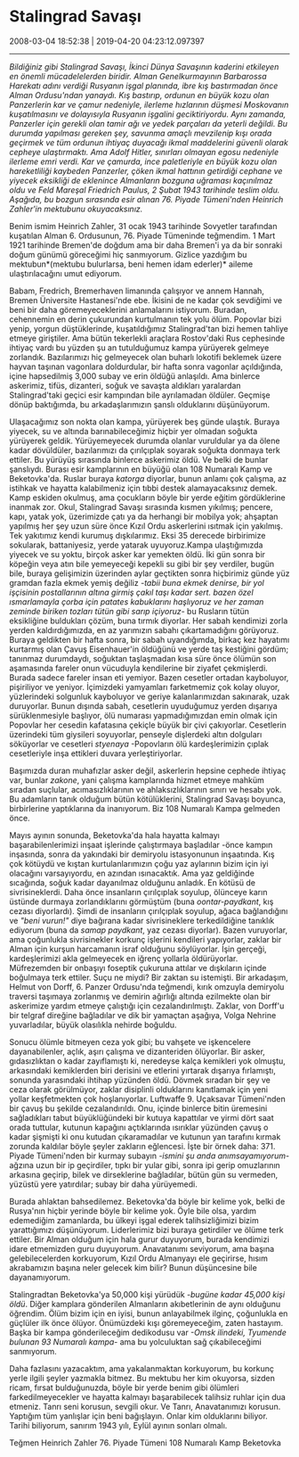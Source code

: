 # Stalingrad Savaşı

2008-03-04 18:52:38 | 2019-04-20 04:23:12.097397

---

*Bildiğiniz gibi Stalingrad Savaşı, İkinci Dünya Savaşının kaderini etkileyen en önemli mücadelelerden biridir. Alman Genelkurmayının Barbarossa Harekatı adını verdiği Rusyanın işgal planında, ibre kış bastırmadan önce Alman Ordusu'ndan yanaydı. Kış bastırıp, ordunun en büyük kozu olan Panzerlerin kar ve çamur nedeniyle, ilerleme hızlarının düşmesi Moskovanın kuşatılmasını ve dolayısıyla Rusyanın işgalini geciktiriyordu. Aynı zamanda, Panzerler için gerekli olan tamir ağı ve yedek parçaları da yeterli değildi. Bu durumda yapılması gereken şey, savunma amaçlı mevzilenip kışı orada geçirmek ve tüm ordunun ihtiyaç duyacağı ikmal maddelerini güvenli olarak cepheye ulaştırmaktı. Ama Adolf Hitler, sınırları olmayan egosu nedeniyle ilerleme emri verdi. Kar ve çamurda, ince paletleriyle en büyük kozu olan hareketliliği kaybeden Panzerler, çöken ikmal hattının getirdiği cephane ve yiyecek eksikliği de eklenince Almanların bozguna uğraması kaçınılmaz oldu ve Feld Mareşal Friedrich Paulus, 2 Şubat 1943 tarihinde teslim oldu. Aşağıda, bu bozgun sırasında esir alınan 76. Piyade Tümeni'nden Heinrich Zahler'in mektubunu okuyacaksınız.*

Benim ismim Heinrich Zahler, 31 ocak 1943 tarihinde Sovyetler tarafından kuşatılan Alman 6. Ordusunun, 76. Piyade Tümeninde teğmendim. 1 Mart 1921 tarihinde Bremen'de doğdum ama bir daha Bremen'i ya da bir sonraki doğum günümü göreceğimi hiç sanmıyorum. Gizlice yazdığım bu mektubun*(mektubu bulurlarsa, beni hemen idam ederler)* aileme ulaştırılacağını umut ediyorum.

Babam, Fredrich, Bremerhaven limanında çalışıyor ve annem Hannah, Bremen Üniversite Hastanesi'nde ebe. İkisini de ne kadar çok sevdiğimi ve beni bir daha göremeyeceklerini anlamalarını istiyorum. Buradan, cehennemin en derin çukurundan kurtulmanın tek yolu ölüm. Popovlar bizi yenip, yorgun düştüklerinde, kuşatıldığımız Stalingrad'tan bizi hemen tahliye etmeye giriştiler. Ama bütün tekerlekli araçlara Rostov'daki Rus cephesinde ihtiyaç vardı bu yüzden şu an tutulduğumuz kampa yürüyerek gelmeye zorlandık. Bazılarımızı hiç gelmeyecek olan buharlı lokotifi beklemek üzere hayvan taşınan vagonlara doldurdular, bir hafta sonra vagonlar açıldığında, içine hapsedilmiş 3,000 subay ve erin öldüğü anlaşıldı. Ama binlerce askerimiz, tifüs, dizanteri, soğuk ve savaşta aldıkları yaralardan Stalingrad'taki geçici esir kampından bile ayrılamadan öldüler. Geçmişe dönüp baktığımda, bu arkadaşlarımızın şanslı olduklarını düşünüyorum.

Ulaşacağımız son nokta olan kampa, yürüyerek beş günde ulaştık. Buraya yiyecek, su ve altında barınabileceğimiz hiçbir yer olmadan soğukta yürüyerek geldik. Yürüyemeyecek durumda olanlar vuruldular ya da ölene kadar dövüldüler, bazılarımızı da çırılçıplak soyarak soğukta donmaya terk ettiler. Bu yürüyüş sırasında binlerce askerimiz öldü. Ve belki de bunlar şanslıydı. Burası esir kamplarının en büyüğü olan 108 Numaralı Kamp ve Beketovka'da. Ruslar buraya *katorga* diyorlar, bunun anlamı çok çalışma, az istihkak ve hayatta kalabilmeniz için tıbbi destek alamayacaksınız demek. Kamp eskiden okulmuş, ama çocukların böyle bir yerde eğitim gördüklerine inanmak zor. Okul, Stalingrad Savaşı sırasında kısmen yıkılmış; pencere, kapı, yatak yok, üzerimizde çatı ya da herhangi bir mobilya yok; ahşaptan yapılmış her şey uzun süre önce Kızıl Ordu askerlerini ısıtmak için yakılmış. Tek yakıtımız kendi kurumuş dışkılarımız. Eksi 35 derecede birbirimize sokularak, battaniyesiz, yerde yatarak uyuyoruz.Kampa ulaştığımızda yiyecek ve su yoktu, birçok asker kar yemekten öldü. İki gün sonra bir köpeğin veya atın bile yemeyeceği kepekli su gibi bir şey verdiler, bugün bile, buraya gelişimizin üzerinden aylar geçtikten sonra hiçbirimiz günde yüz gramdan fazla ekmek yemiş değiliz *-tabii buna ekmek denirse, bir yol işçisinin postallarının altına girmiş çakıl taşı kadar sert. bazen özel ısmarlamayla çorba için patates kabuklarını haşlıyoruz ve her zaman zeminde biriken tozları tütün gibi sarıp içiyoruz-* bu Rusların tütün eksikliğine buldukları çözüm, buna tırmık diyorlar. Her sabah kendimizi zorla yerden kaldırdığımızda, en az yarımızın sabahı çıkartamadığını görüyoruz. Buraya geldikten bir hafta sonra, bir sabah uyandığımda, birkaç kez hayatımı kurtarmış olan Çavuş Eisenhauer'in öldüğünü ve yerde taş kestiğini gördüm; tanınmaz durumdaydı, soğuktan taşlaşmadan kısa süre önce ölümün son aşamasında fareler onun vücuduyla kendilerine bir ziyafet çekmişlerdi. Burada sadece fareler insan eti yemiyor. Bazen cesetler ortadan kayboluyor, pişiriliyor ve yeniyor. İçimizdeki yamyamları farketmemiz çok kolay oluyor, yüzlerindeki solgunluk kayboluyor ve geriye kalanlarımızdan sakınarak, uzak duruyorlar. Bunun dışında sabah, cesetlerin uyuduğumuz yerden dışarıya sürüklenmesiyle başlıyor, ölü numarası yapmadığımızdan emin olmak için Popovlar her cesedin kafatasına çekiçle büyük bir çivi çakıyorlar. Cesetlerin üzerindeki tüm giysileri soyuyorlar, penseyle dişlerdeki altın dolguları söküyorlar ve cesetleri *styenaya* -Popovların ölü kardeşlerimizin çıplak cesetleriyle inşa ettikleri duvara yerleştiriyorlar.

Başımızda duran muhafızlar asker değil, askerlerin hepsine cephede ihtiyaç var, bunlar *zakone*, yani çalışma kamplarında hizmet etmeye mahküm sıradan suçlular, acımasızlıklarının ve ahlaksızlıklarının sınırı ve hesabı yok. Bu adamların tanık olduğum bütün kötülüklerini, Stalingrad Savaşı boyunca, birbirlerine yaptıklarına da inanıyorum. Biz 108 Numaralı Kampa gelmeden önce.

Mayıs ayının sonunda, Beketovka'da hala hayatta kalmayı başarabilenlerimizi inşaat işlerinde çalıştırmaya başladılar -önce kampın inşasında, sonra da yakındaki bir demiryolu istasyonunun inşaatında. Kış çok kötüydü ve kıştan kurtulanlarımızın çoğu yaz aylarının bizim için iyi olacağını varsayıyordu, en azından ısınacaktık. Ama yaz geldiğinde sıcağında, soğuk kadar dayanılmaz olduğunu anladık. En kötüsü de sivrisineklerdi. Daha önce insanların çırılçıplak soyulup, ölünceye karın üstünde durmaya zorlandıklarını görmüştüm (buna *oontar-paydkant*, kış cezası diyorlardı). Şimdi de insanların çırılçıplak soyulup, ağaca bağlandığını ve *"beni vurun!"* diye bağırana kadar sivrisineklere terkedildiğine tanıklık ediyorum (buna da *samap paydkant*, yaz cezası diyorlar). Bazen vuruyorlar, ama çoğunlukla sivrisinekler korkunç işlerini kendileri yapıyorlar, zaklar bir Alman için kurşun harcamanın israf olduğunu söylüyorlar. İşin gerçeği, kardeşlerimizi akla gelmeyecek en iğrenç yollarla öldürüyorlar. Müfrezemden bir onbaşıyı foseptik çukuruna attılar ve dışkıların içinde boğulmaya terk ettiler. Suçu ne miydi? Bir zaktan su istemişti. Bir arkadaşım, Helmut von Dorff, 6. Panzer Ordusu'nda teğmendi, kırık omzuyla demiryolu traversi taşımaya zorlanmış ve demirin ağırlığı altında ezilmekte olan bir askerimize yardım etmeye çalıştığı için cezalandırılmıştı. Zaklar, von Dorff'u bir telgraf direğine bağladılar ve dik bir yamaçtan aşağıya, Volga Nehrine yuvarladılar, büyük olasılıkla nehirde boğuldu.

Sonucu ölümle bitmeyen ceza yok gibi; bu vahşete ve işkencelere dayanabilenler, açlık, aşırı çalışma ve dizanteriden ölüyorlar. Bir asker, gıdasızlıktan o kadar zayıflamıştı ki, neredeyse kalça kemikleri yok olmuştu, arkasındaki kemiklerden biri derisini ve etlerini yırtarak dışarıya fırlamıştı, sonunda yarasındaki ihtihap yüzünden öldü. Dövmek sıradan bir şey ve ceza olarak görülmüyor, zaklar disiplinli olduklarını kanıtlamak için yeni yollar keşfetmekten çok hoşlanıyorlar. Luftwaffe 9. Uçaksavar Tümeni'nden bir çavuş bu şekilde cezalandırıldı. Onu, içinde binlerce bitin üremesini sağladıkları tabut büyüklüğündeki bir kutuya kapattılar ve yirmi dört saat orada tuttular, kutunun kapağını açtıklarında ısırıklar yüzünden çavuş o kadar şişmişti ki onu kutudan çıkaramadılar ve kutunun yan tarafını kırmak zorunda kaldılar böyle şeyler zakların eğlencesi. İşte bir örnek daha: 371. Piyade Tümeni'nden bir kurmay subayın *-ismini şu anda anımsayamıyorum-* ağzına uzun bir ip geçirdiler, tıpkı bir yular gibi, sonra ipi gerip omuzlarının arkasına geçirip, bilek ve dirseklerine bağladılar, bütün gün su vermeden, yüzüstü yere yatırdılar; subay bir daha yürüyemedi.

Burada ahlaktan bahsedilemez. Beketovka'da böyle bir kelime yok, belki de Rusya'nın hiçbir yerinde böyle bir kelime yok. Öyle bile olsa, yardım edemediğim zamanlarda, bu ülkeyi işgal ederek talihsizliğimizi bizim yarattığımızı düşünüyorum. Liderlerimiz bizi buraya getirdiler ve ölüme terk ettiler. Bir Alman olduğum için hala gurur duyuyorum, burada kendimizi idare etmemizden guru duyuyorum. Anavatanımı seviyorum, ama başına gelebilecelerden korkuyorum, Kızıl Ordu Almanyayı ele geçirirse, hısım akrabamızın başına neler gelecek kim bilir? Bunun düşüncesine bile dayanamıyorum.

Stalingradtan Beketovka'ya 50,000 kişi yürüdük *-bugüne kadar 45,000 kişi öldü*. Diğer kamplara gönderilen Almanların akıbetlerinin de aynı olduğunu öğrendim. Ölüm bizim için en iyisi, bunun anlayabilmek ilginç, çoğunlukla en güçlüler ilk önce ölüyor. Önümüzdeki kışı göremeyeceğim, zaten hastayım. Başka bir kampa gönderileceğim dedikodusu var *-Omsk ilindeki, Tyumende bulunan 93 Numaralı kampa-* ama bu yolculuktan sağ çıkabileceğimi sanmıyorum.

Daha fazlasını yazacaktım, ama yakalanmaktan korkuyorum, bu korkunç yerle ilgili şeyler yazmakla bitmez. Bu mektubu her kim okuyorsa, sizden ricam, fırsat bulduğunuzda, böyle bir yerde benim gibi ölümleri farkedilmeyecekler ve hayatta kalmayı başarabilecek talihsiz ruhlar için dua etmeniz. Tanrı seni korusun, sevgili okur. Ve Tanrı, Anavatanımızı korusun. Yaptığım tüm yanlışlar için beni bağışlayın. Onlar kim olduklarını biliyor. Tarihi biliyorum, sanırım 1943 yılı, Eylül ayının sonları olmalı.

Teğmen Heinrich Zahler 76. Piyade Tümeni 108 Numaralı Kamp Beketovka

<!-- meta: archive(1) active(0) -->
